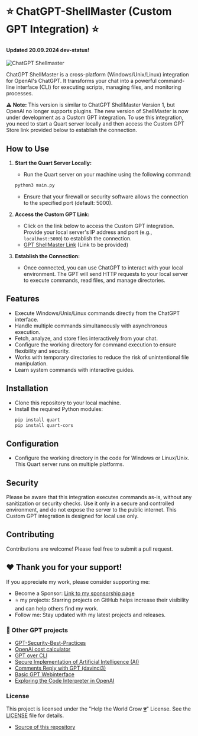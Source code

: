 
# ⭐ ChatGPT-ShellMaster (Custom GPT Integration) ⭐
#### Updated 20.09.2024 dev-status!

![ChatGPT Shellmaster](img/chatgpt-shellmaster1.png)

ChatGPT ShellMaster is a cross-platform (Windows/Unix/Linux) integration for OpenAI's ChatGPT. It transforms your chat into a powerful command-line interface (CLI) for executing scripts, managing files, and monitoring processes.

⚠️ **Note:** This version is similar to ChatGPT ShellMaster Version 1, but OpenAI no longer supports plugins. The new version of ShellMaster is now under development as a Custom GPT integration. To use this integration, you need to start a Quart server locally and then access the Custom GPT Store link provided below to establish the connection.

## How to Use

1. **Start the Quart Server Locally:**
   - Run the Quart server on your machine using the following command:
   ```bash
   python3 main.py
   ```
   - Ensure that your firewall or security software allows the connection to the specified port (default: 5000).

2. **Access the Custom GPT Link:**
   - Click on the link below to access the Custom GPT integration. Provide your local server's IP address and port (e.g., `localhost:5000`) to establish the connection.
   - [GPT ShellMaster Link](#) (Link to be provided)

3. **Establish the Connection:**
   - Once connected, you can use ChatGPT to interact with your local environment. The GPT will send HTTP requests to your local server to execute commands, read files, and manage directories.

## Features

- Execute Windows/Unix/Linux commands directly from the ChatGPT interface.
- Handle multiple commands simultaneously with asynchronous execution.
- Fetch, analyze, and store files interactively from your chat.
- Configure the working directory for command execution to ensure flexibility and security.
- Works with temporary directories to reduce the risk of unintentional file manipulation.
- Learn system commands with interactive guides.

## Installation

- Clone this repository to your local machine.
- Install the required Python modules:
    ```bash
    pip install quart
    pip install quart-cors
    ```

## Configuration

- Configure the working directory in the code for Windows or Linux/Unix. This Quart server runs on multiple platforms.

## Security

Please be aware that this integration executes commands as-is, without any sanitization or security checks. Use it only in a secure and controlled environment, and do not expose the server to the public internet. This Custom GPT integration is designed for local use only. 

## Contributing

Contributions are welcome! Please feel free to submit a pull request.

## ❤️ Thank you for your support!

If you appreciate my work, please consider supporting me:

- Become a Sponsor: [Link to my sponsorship page](https://github.com/sponsors/volkansah)
- :star: my projects: Starring projects on GitHub helps increase their visibility and can help others find my work.
- Follow me: Stay updated with my latest projects and releases.

### 👣 Other GPT projects 

- [GPT-Security-Best-Practices](https://github.com/VolkanSah/GPT-Security-Best-Practices)
- [OpenAi cost calculator](https://github.com/VolkanSah/OpenAI-Cost-Calculator)
- [GPT over CLI](https://github.com/VolkanSah/GPT-over-CLI)
- [Secure Implementation of Artificial Intelligence (AI)](https://github.com/VolkanSah/Implementing-AI-Systems-Whitepaper)
- [Comments Reply with GPT (davinci3)](https://github.com/VolkanSah/GPT-Comments-Reply-WordPress-Plugin)
- [Basic GPT Webinterface](https://github.com/VolkanSah/GPT-API-Integration-in-HTML-CSS-with-JS-PHP)
- [Exploring the Code Interpreter in OpenAI](https://github.com/VolkanSah/The-Code-Interpreter-in-OpenAI-ChatGPT)

### License

This project is licensed under the "Help the World Grow [💔](https://jugendamt-deutschland.de)" License. See the [LICENSE](LICENSE) file for details.

- [Source of this repository](https://github.com/VolkanSah/ChatGPT-ShellMaster)

